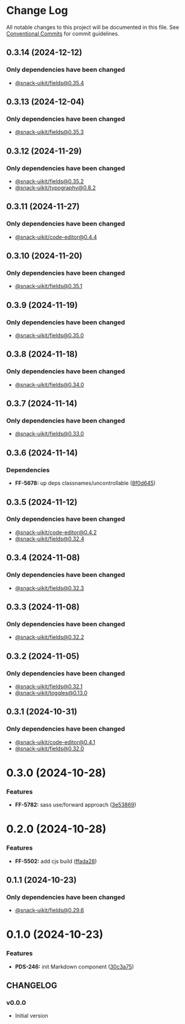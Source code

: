 # Change Log

All notable changes to this project will be documented in this file.
See [Conventional Commits](https://conventionalcommits.org) for commit guidelines.

## 0.3.14 (2024-12-12)

### Only dependencies have been changed
* [@snack-uikit/fields@0.35.4](https://github.com/cloud-ru-tech/snack-uikit/blob/master/packages/fields/CHANGELOG.md)





## 0.3.13 (2024-12-04)

### Only dependencies have been changed
* [@snack-uikit/fields@0.35.3](https://github.com/cloud-ru-tech/snack-uikit/blob/master/packages/fields/CHANGELOG.md)





## 0.3.12 (2024-11-29)

### Only dependencies have been changed
* [@snack-uikit/fields@0.35.2](https://github.com/cloud-ru-tech/snack-uikit/blob/master/packages/fields/CHANGELOG.md)
* [@snack-uikit/typography@0.8.2](https://github.com/cloud-ru-tech/snack-uikit/blob/master/packages/typography/CHANGELOG.md)





## 0.3.11 (2024-11-27)

### Only dependencies have been changed
* [@snack-uikit/code-editor@0.4.4](https://github.com/cloud-ru-tech/snack-uikit/blob/master/packages/code-editor/CHANGELOG.md)





## 0.3.10 (2024-11-20)

### Only dependencies have been changed
* [@snack-uikit/fields@0.35.1](https://github.com/cloud-ru-tech/snack-uikit/blob/master/packages/fields/CHANGELOG.md)





## 0.3.9 (2024-11-19)

### Only dependencies have been changed
* [@snack-uikit/fields@0.35.0](https://github.com/cloud-ru-tech/snack-uikit/blob/master/packages/fields/CHANGELOG.md)





## 0.3.8 (2024-11-18)

### Only dependencies have been changed
* [@snack-uikit/fields@0.34.0](https://github.com/cloud-ru-tech/snack-uikit/blob/master/packages/fields/CHANGELOG.md)





## 0.3.7 (2024-11-14)

### Only dependencies have been changed
* [@snack-uikit/fields@0.33.0](https://github.com/cloud-ru-tech/snack-uikit/blob/master/packages/fields/CHANGELOG.md)





## 0.3.6 (2024-11-14)


### Dependencies

* **FF-5678:** up deps classnames/uncontrollable ([8f0d645](https://github.com/cloud-ru-tech/snack-uikit/commit/8f0d645fc7eb8eaf95660cd0ae7d4b550821059b))





## 0.3.5 (2024-11-12)

### Only dependencies have been changed
* [@snack-uikit/code-editor@0.4.2](https://github.com/cloud-ru-tech/snack-uikit/blob/master/packages/code-editor/CHANGELOG.md)
* [@snack-uikit/fields@0.32.4](https://github.com/cloud-ru-tech/snack-uikit/blob/master/packages/fields/CHANGELOG.md)





## 0.3.4 (2024-11-08)

### Only dependencies have been changed
* [@snack-uikit/fields@0.32.3](https://github.com/cloud-ru-tech/snack-uikit/blob/master/packages/fields/CHANGELOG.md)





## 0.3.3 (2024-11-08)

### Only dependencies have been changed
* [@snack-uikit/fields@0.32.2](https://github.com/cloud-ru-tech/snack-uikit/blob/master/packages/fields/CHANGELOG.md)





## 0.3.2 (2024-11-05)

### Only dependencies have been changed
* [@snack-uikit/fields@0.32.1](https://github.com/cloud-ru-tech/snack-uikit/blob/master/packages/fields/CHANGELOG.md)
* [@snack-uikit/toggles@0.13.0](https://github.com/cloud-ru-tech/snack-uikit/blob/master/packages/toggles/CHANGELOG.md)





## 0.3.1 (2024-10-31)

### Only dependencies have been changed
* [@snack-uikit/code-editor@0.4.1](https://github.com/cloud-ru-tech/snack-uikit/blob/master/packages/code-editor/CHANGELOG.md)
* [@snack-uikit/fields@0.32.0](https://github.com/cloud-ru-tech/snack-uikit/blob/master/packages/fields/CHANGELOG.md)





# 0.3.0 (2024-10-28)


### Features

* **FF-5782:** sass use/forward approach ([3e53869](https://github.com/cloud-ru-tech/snack-uikit/commit/3e53869ace864a7718e434b7f410c15dbd911cd5))





# 0.2.0 (2024-10-28)


### Features

* **FF-5502:** add cjs build ([ffada28](https://github.com/cloud-ru-tech/snack-uikit/commit/ffada28bfdc37ea760eb1c8759342e680bdf8dd6))





## 0.1.1 (2024-10-23)

### Only dependencies have been changed
* [@snack-uikit/fields@0.29.6](https://github.com/cloud-ru-tech/snack-uikit/blob/master/packages/fields/CHANGELOG.md)





# 0.1.0 (2024-10-23)


### Features

* **PDS-246:** init Markdown component ([30c3a75](https://github.com/cloud-ru-tech/snack-uikit/commit/30c3a7554a61cc40cb017dff388c06229e71ee34))





## CHANGELOG

### v0.0.0

- Initial version
